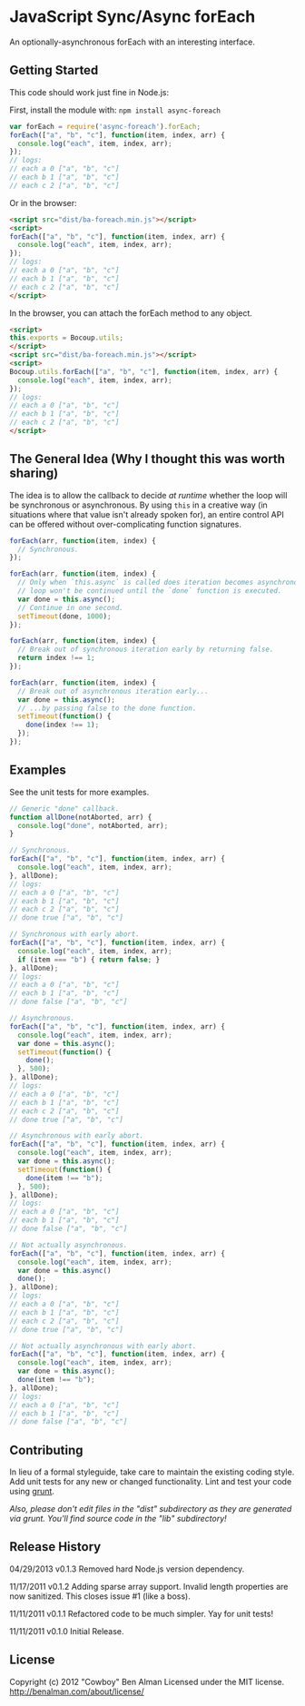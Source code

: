 # JavaScript Sync/Async forEach

An optionally-asynchronous forEach with an interesting interface.

## Getting Started

This code should work just fine in Node.js:

First, install the module with: `npm install async-foreach`

```javascript
var forEach = require('async-foreach').forEach;
forEach(["a", "b", "c"], function(item, index, arr) {
  console.log("each", item, index, arr);
});
// logs:
// each a 0 ["a", "b", "c"]
// each b 1 ["a", "b", "c"]
// each c 2 ["a", "b", "c"]
```

Or in the browser:

```html
<script src="dist/ba-foreach.min.js"></script>
<script>
forEach(["a", "b", "c"], function(item, index, arr) {
  console.log("each", item, index, arr);
});
// logs:
// each a 0 ["a", "b", "c"]
// each b 1 ["a", "b", "c"]
// each c 2 ["a", "b", "c"]
</script>
```

In the browser, you can attach the forEach method to any object.

```html
<script>
this.exports = Bocoup.utils;
</script>
<script src="dist/ba-foreach.min.js"></script>
<script>
Bocoup.utils.forEach(["a", "b", "c"], function(item, index, arr) {
  console.log("each", item, index, arr);
});
// logs:
// each a 0 ["a", "b", "c"]
// each b 1 ["a", "b", "c"]
// each c 2 ["a", "b", "c"]
</script>
```

## The General Idea (Why I thought this was worth sharing)

The idea is to allow the callback to decide _at runtime_ whether the loop will be synchronous or asynchronous. By using `this` in a creative way (in situations where that value isn't already spoken for), an entire control API can be offered without over-complicating function signatures.

```javascript
forEach(arr, function(item, index) {
  // Synchronous.
});

forEach(arr, function(item, index) {
  // Only when `this.async` is called does iteration becomes asynchronous. The
  // loop won't be continued until the `done` function is executed.
  var done = this.async();
  // Continue in one second.
  setTimeout(done, 1000);
});

forEach(arr, function(item, index) {
  // Break out of synchronous iteration early by returning false.
  return index !== 1;
});

forEach(arr, function(item, index) {
  // Break out of asynchronous iteration early...
  var done = this.async();
  // ...by passing false to the done function.
  setTimeout(function() {
    done(index !== 1);
  });
});
```

## Examples
See the unit tests for more examples.

```javascript
// Generic "done" callback.
function allDone(notAborted, arr) {
  console.log("done", notAborted, arr);
}

// Synchronous.
forEach(["a", "b", "c"], function(item, index, arr) {
  console.log("each", item, index, arr);
}, allDone);
// logs:
// each a 0 ["a", "b", "c"]
// each b 1 ["a", "b", "c"]
// each c 2 ["a", "b", "c"]
// done true ["a", "b", "c"]

// Synchronous with early abort.
forEach(["a", "b", "c"], function(item, index, arr) {
  console.log("each", item, index, arr);
  if (item === "b") { return false; }
}, allDone);
// logs:
// each a 0 ["a", "b", "c"]
// each b 1 ["a", "b", "c"]
// done false ["a", "b", "c"]

// Asynchronous.
forEach(["a", "b", "c"], function(item, index, arr) {
  console.log("each", item, index, arr);
  var done = this.async();
  setTimeout(function() {
    done();
  }, 500);
}, allDone);
// logs:
// each a 0 ["a", "b", "c"]
// each b 1 ["a", "b", "c"]
// each c 2 ["a", "b", "c"]
// done true ["a", "b", "c"]

// Asynchronous with early abort.
forEach(["a", "b", "c"], function(item, index, arr) {
  console.log("each", item, index, arr);
  var done = this.async();
  setTimeout(function() {
    done(item !== "b");
  }, 500);
}, allDone);
// logs:
// each a 0 ["a", "b", "c"]
// each b 1 ["a", "b", "c"]
// done false ["a", "b", "c"]

// Not actually asynchronous.
forEach(["a", "b", "c"], function(item, index, arr) {
  console.log("each", item, index, arr);
  var done = this.async()
  done();
}, allDone);
// logs:
// each a 0 ["a", "b", "c"]
// each b 1 ["a", "b", "c"]
// each c 2 ["a", "b", "c"]
// done true ["a", "b", "c"]

// Not actually asynchronous with early abort.
forEach(["a", "b", "c"], function(item, index, arr) {
  console.log("each", item, index, arr);
  var done = this.async();
  done(item !== "b");
}, allDone);
// logs:
// each a 0 ["a", "b", "c"]
// each b 1 ["a", "b", "c"]
// done false ["a", "b", "c"]
```

## Contributing
In lieu of a formal styleguide, take care to maintain the existing coding style. Add unit tests for any new or changed functionality. Lint and test your code using [grunt](https://github.com/cowboy/grunt).

_Also, please don't edit files in the "dist" subdirectory as they are generated via grunt. You'll find source code in the "lib" subdirectory!_

## Release History

04/29/2013
v0.1.3
Removed hard Node.js version dependency.

11/17/2011
v0.1.2
Adding sparse array support.
Invalid length properties are now sanitized.
This closes issue #1 (like a boss).

11/11/2011
v0.1.1
Refactored code to be much simpler. Yay for unit tests!

11/11/2011
v0.1.0
Initial Release.

## License
Copyright (c) 2012 "Cowboy" Ben Alman
Licensed under the MIT license.
<http://benalman.com/about/license/>
